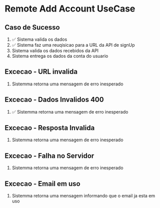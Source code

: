 # Remote Add Account UseCase

## Caso de Sucesso

1. ✅ Sistema valida os dados
2. ✅ Sistema faz uma reuqisicao para a URL da API de signUp
3. Sistema valida os dados recebidos da API
4. Sistema entrega os dados da conta do usuario

## Excecao - URL invalida
1. Sistemma retorna uma mensagem de erro inesperado

## Excecao - Dados Invalidos 400
1. ✅ Sistemma retorna uma mensagem de erro inesperado

## Excecao - Resposta Invalida
1. Sistemma retorna uma mensagem de erro inesperado

## Excecao - Falha no Servidor
1. Sistemma retorna uma mensagem de erro inesperado

## Excecao - Email em uso
1. Sistemma retorna uma mensagem informando que o email ja esta em uso